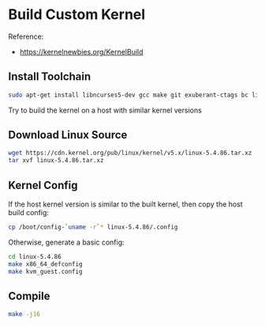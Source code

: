 # Build Custom Kernel 

Reference:

* https://kernelnewbies.org/KernelBuild 

## Install Toolchain
 
```bash
sudo apt-get install libncurses5-dev gcc make git exuberant-ctags bc libssl-dev flex bison libelf-dev
```
 
Try to build the kernel on a host with similar kernel versions
 
## Download Linux Source
 
 
```bash
wget https://cdn.kernel.org/pub/linux/kernel/v5.x/linux-5.4.86.tar.xz 
tar xvf linux-5.4.86.tar.xz
```
 
## Kernel Config  
 
If the host kernel version is similar to the built kernel, then copy the host build config:
 
```bash
cp /boot/config-`uname -r`* linux-5.4.86/.config 
```
 
Otherwise, generate a basic config:
 
```bash
cd linux-5.4.86
make x86_64_defconfig
make kvm_guest.config 
```

## Compile

```bash
make -j16 
```
